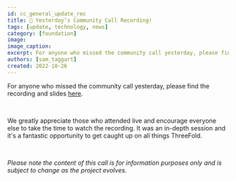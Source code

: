 ```yaml
---
id: cc_general_update_rec
title: 🚨 Yesterday’s Community Call Recording!
tags: [update, technology, news]
category: [foundation]
image: 
image_caption: 
excerpt: For anyone who missed the community call yesterday, please find the recording and slides here.
authors: [sam_taggart]
created: 2022-10-26
---
```


For anyone who missed the community call yesterday, please find the recording and slides [here](https://forum.threefold.io/t/threefold-october-24-2022-community-call-town-hall-recording/3443).

<br/>

We greatly appreciate those who attended live and encourage everyone else to take the time to watch the recording. It was an in-depth session and it's a fantastic opportunity to get caught up on all things ThreeFold.

<br/>

_Please note the content of this call is for information purposes only and is subject to change as the project evolves._